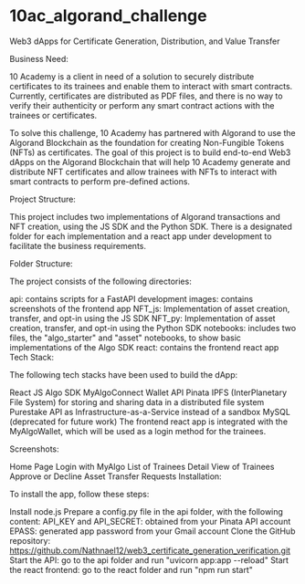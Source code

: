 # 10ac_algorand_challenge

Web3 dApps for Certificate Generation, Distribution, and Value Transfer

Business Need:

10 Academy is a client in need of a solution to securely distribute certificates to its trainees and enable them to interact with smart contracts. Currently, certificates are distributed as PDF files, and there is no way to verify their authenticity or perform any smart contract actions with the trainees or certificates.

To solve this challenge, 10 Academy has partnered with Algorand to use the Algorand Blockchain as the foundation for creating Non-Fungible Tokens (NFTs) as certificates. The goal of this project is to build end-to-end Web3 dApps on the Algorand Blockchain that will help 10 Academy generate and distribute NFT certificates and allow trainees with NFTs to interact with smart contracts to perform pre-defined actions.

Project Structure:

This project includes two implementations of Algorand transactions and NFT creation, using the JS SDK and the Python SDK. There is a designated folder for each implementation and a react app under development to facilitate the business requirements.

Folder Structure:

The project consists of the following directories:

api: contains scripts for a FastAPI development
images: contains screenshots of the frontend app
NFT_js: Implementation of asset creation, transfer, and opt-in using the JS SDK
NFT_py: Implementation of asset creation, transfer, and opt-in using the Python SDK
notebooks: includes two files, the "algo_starter" and "asset" notebooks, to show basic implementations of the Algo SDK
react: contains the frontend react app
Tech Stack:

The following tech stacks have been used to build the dApp:

React
JS Algo SDK
MyAlgoConnect Wallet API
Pinata IPFS (InterPlanetary File System) for storing and sharing data in a distributed file system
Purestake API as Infrastructure-as-a-Service instead of a sandbox
MySQL (deprecated for future work)
The frontend react app is integrated with the MyAlgoWallet, which will be used as a login method for the trainees.

Screenshots:

Home Page
Login with MyAlgo
List of Trainees
Detail View of Trainees
Approve or Decline Asset Transfer Requests
Installation:

To install the app, follow these steps:

Install node.js
Prepare a config.py file in the api folder, with the following content:
API_KEY and API_SECRET: obtained from your Pinata API account
EPASS: generated app password from your Gmail account
Clone the GitHub repository: https://github.com/Nathnael12/web3_certificate_generation_verification.git
Start the API: go to the api folder and run "uvicorn app:app --reload"
Start the react frontend: go to the react folder and run "npm run start"
